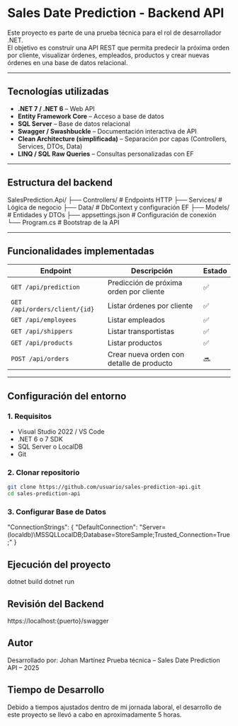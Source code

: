 # Sales Date Prediction - Backend API

Este proyecto es parte de una prueba técnica para el rol de desarrollador .NET.  
El objetivo es construir una API REST que permita predecir la próxima orden por cliente, visualizar órdenes, empleados, productos y crear nuevas órdenes en una base de datos relacional.

---

## Tecnologías utilizadas

- **.NET 7 / .NET 6** – Web API
- **Entity Framework Core** – Acceso a base de datos
- **SQL Server** – Base de datos relacional
- **Swagger / Swashbuckle** – Documentación interactiva de API
- **Clean Architecture (simplificada)** – Separación por capas (Controllers, Services, DTOs, Data)
- **LINQ / SQL Raw Queries** – Consultas personalizadas con EF

---

## Estructura del backend

SalesPrediction.Api/
├── Controllers/ # Endpoints HTTP
├── Services/ # Lógica de negocio
├── Data/ # DbContext y configuración EF
├── Models/ # Entidades y DTOs
├── appsettings.json # Configuración de conexión
└── Program.cs # Bootstrap de la API



---

## Funcionalidades implementadas

| Endpoint                          | Descripción                                      | Estado |
|----------------------------------|--------------------------------------------------|--------|
| `GET /api/prediction`            | Predicción de próxima orden por cliente         | ✅     |
| `GET /api/orders/client/{id}`    | Listar órdenes por cliente                      | ✅     |
| `GET /api/employees`             | Listar empleados                                | ✅     |
| `GET /api/shippers`              | Listar transportistas                           | ✅     |
| `GET /api/products`              | Listar productos                                | ✅     |
| `POST /api/orders`               | Crear nueva orden con detalle de producto       | 🔜     |

---

## Configuración del entorno

### 1. Requisitos

- Visual Studio 2022 / VS Code
- .NET 6 o 7 SDK
- SQL Server o LocalDB
- Git

### 2. Clonar repositorio

```bash
git clone https://github.com/usuario/sales-prediction-api.git
cd sales-prediction-api
```

### 3. Configurar Base de Datos

"ConnectionStrings": {
  "DefaultConnection": "Server=(localdb)\\MSSQLLocalDB;Database=StoreSample;Trusted_Connection=True;"
}

## Ejecución del proyecto

dotnet build
dotnet run

## Revisión del Backend

https://localhost:{puerto}/swagger

## Autor
Desarrollado por: Johan Martínez
Prueba técnica – Sales Date Prediction API – 2025

## Tiempo de Desarrollo
Debido a tiempos ajustados dentro de mi jornada laboral, el desarrollo de este proyecto se llevó a cabo en aproximadamente 5 horas.



